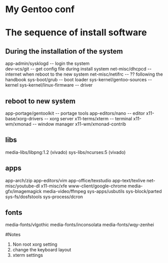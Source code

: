 # My Gentoo conf

# The sequence of install software
## During the installation of the system
app-admin/sysklogd        -- login the system\
dev-vcs/git               -- get config file during install system
net-misc/dhcpcd           -- internet when reboot to the new system
net-misc/netifrc          -- ?? following the handbook
sys-boot/grub             -- boot loader
sys-kernel/gentoo-sources -- kernel
sys-kernel/linux-firmware -- driver
## reboot to new system
app-portage/gentoolkit    -- portage tools
app-editors/nano          -- editor
x11-base/xorg-drivers     -- xorg server
x11-terms/xterm           -- terminal
x11-wm/xmonad             -- window manager
x11-wm/xmonad-contrib

## libs
media-libs/libpng:1.2 (vivado)
sys-libs/ncurses:5    (vivado)
## apps
app-arch/zip
app-editors/vim
app-office/texstudio
app-text/texlive
net-misc/youtube-dl
x11-misc/xfe
www-client/google-chrome
media-gfx/imagemagick
media-video/ffmpeg
sys-apps/usbutils
sys-block/parted
sys-fs/dosfstools
sys-process/dcron
## fonts
media-fonts/vlgothic
media-fonts/inconsolata
media-fonts/wqy-zenhei

#Notes

1) Non root xorg setting
2) change the keyboard layout
3) xterm settings


